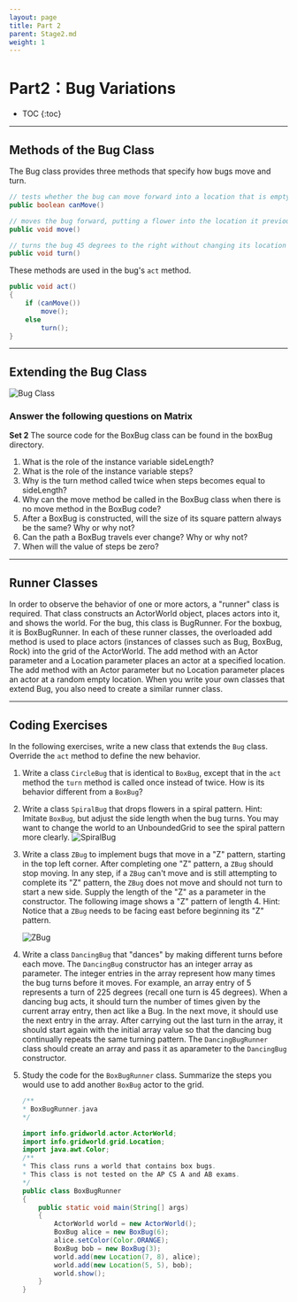 ```yaml
---
layout: page
title: Part 2
parent: Stage2.md
weight: 1
---
```


# Part2：Bug Variations

* TOC
{:toc}


---


## Methods of the Bug Class

The Bug class provides three methods that specify how bugs move and turn.
```java
// tests whether the bug can move forward into a location that is empty or contains aflower
public boolean canMove()

// moves the bug forward, putting a flower into the location it previously occupied
public void move()

// turns the bug 45 degrees to the right without changing its location
public void turn()
```

These methods are used in the bug's `act` method.
```java
public void act()
{
    if (canMove())
        move();
    else
        turn();
}
```


----------


## Extending the Bug Class

![Bug Class](./images/part2-bug.jpg)


### **Answer the following questions on Matrix**

**Set 2**
The source code for the BoxBug class can be found in the boxBug directory.

 1. What is the role of the instance variable sideLength?
 2. What is the role of the instance variable steps?
 3. Why is the turn method called twice when steps becomes equal to sideLength?
 4.  Why can the move method be called in the BoxBug class when there is no move method in the BoxBug code?
 5.  After a BoxBug is constructed, will the size of its square pattern always be the same? Why or why not?
 6.  Can the path a BoxBug travels ever change? Why or why not?
 7.  When will the value of steps be zero?



----------


## Runner Classes
In order to observe the behavior of one or more actors, a "runner" class is required. That class constructs an ActorWorld object, places actors into it, and shows the world. For the bug, this class is BugRunner. For the boxbug, it is BoxBugRunner. In each of these runner classes, the overloaded add method is used to place actors (instances of classes such as Bug, BoxBug, Rock) into the grid of the ActorWorld. The add method with an Actor parameter and a Location parameter places an actor at a specified location. The add method with an Actor parameter but no Location parameter places an actor at a random empty location. When you write your own classes that extend Bug, you also need to create a similar runner class.


----------


## Coding Exercises
In the following exercises, write a new class that extends the `Bug` class. Override the `act` method to define the new behavior.

 1. Write a class `CircleBug` that is identical to `BoxBug`, except that in the `act` method the `turn` method is called once instead of twice. How is its behavior different from a `BoxBug`?
 2. Write a class `SpiralBug` that drops flowers in a spiral pattern. Hint: Imitate `BoxBug`, but adjust the side length when the bug turns. You may want to change the world to an UnboundedGrid to see the spiral pattern more clearly.
    ![SpiralBug](./images/part2-spiralbug.jpg)

 3. Write a class `ZBug` to implement bugs that move in a "Z" pattern, starting in the top left corner. After completing one "Z" pattern, a `ZBug` should stop moving. In any step, if a `ZBug` can't move and is still attempting to complete its "Z" pattern, the `ZBug` does not move and should not turn to start a new side. Supply the length of the "Z" as a parameter in the constructor. The following image shows a "Z" pattern of length 4. Hint: Notice that a `ZBug` needs to be facing east before beginning its "Z" pattern.

    ![ZBug](./images/part2-zbug.jpg)

 4. Write a class `DancingBug` that "dances" by making different turns before each move. The `DancingBug` constructor has an integer array as parameter. The integer entries in the array represent how many times the bug turns before it moves. For example, an array entry of 5 represents a turn of 225 degrees (recall one turn is 45 degrees). When a dancing bug acts, it should turn the number of times given by the current array entry, then act like a Bug. In the next move, it should use the next entry in the array. After carrying out the last turn in the array, it should start again with the initial array value so that the dancing bug continually repeats the same turning pattern.
    The `DancingBugRunner` class should create an array and pass it as aparameter to the `DancingBug` constructor.

 5. Study the code for the `BoxBugRunner` class. Summarize the steps you would use to add another `BoxBug` actor to the grid.

    ```java
    /**
    * BoxBugRunner.java
    */

    import info.gridworld.actor.ActorWorld;
    import info.gridworld.grid.Location;
    import java.awt.Color;
    /**
    * This class runs a world that contains box bugs.
    * This class is not tested on the AP CS A and AB exams.
    */
    public class BoxBugRunner
    {
        public static void main(String[] args)
        {
            ActorWorld world = new ActorWorld();
            BoxBug alice = new BoxBug(6);
            alice.setColor(Color.ORANGE);
            BoxBug bob = new BoxBug(3);
            world.add(new Location(7, 8), alice);
            world.add(new Location(5, 5), bob);
            world.show();
        }
    }
    ```


